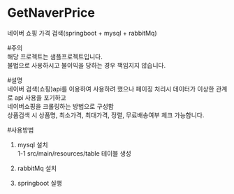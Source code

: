 # GetNaverPrice

네이버 쇼핑 가격 검색(springboot + mysql + rabbitMq)

#주의<br>
해당 프로젝트는 샘플프로젝트입니다.<br>
불법으로 사용하시고 불이익을 당하는 경우 책임지지 않습니다.

#설명<br>
네이버 검색(쇼핑)api를 이용하여 사용하려 했으나 페이징 처리시 데이터가 이상한 관계로 api 사용을 포기하고<br>
네이버쇼핑을 크롤링하는 방법으로 구성함<br>
상품검색 시 상품명, 최소가격, 최대가격, 정렬, 무료배송여부 체크 가능합니다.<br>


#사용방법
1. mysql 설치<br>
    1-1 src/main/resources/table 테이블 생성<br>
    
2. rabbitMq 설치<br>

3. springboot 실행<br>
